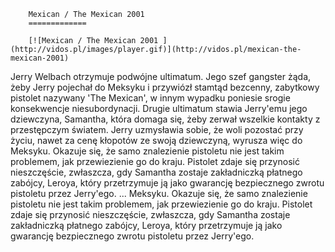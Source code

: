 
        Mexican / The Mexican 2001 
        =============
        
        [![Mexican / The Mexican 2001 ](http://vidos.pl/images/player.gif)](http://vidos.pl/mexican-the-mexican-2001)
        
        
 Jerry Welbach otrzymuje podwójne ultimatum. Jego szef gangster żąda, żeby Jerry pojechał do Meksyku i przywiózł stamtąd bezcenny, zabytkowy pistolet nazywany 'The Mexican', w innym wypadku poniesie srogie konsekwencje niesubordynacji. Drugie ultimatum stawia Jerry'emu jego dziewczyna, Samantha, która domaga się, żeby zerwał wszelkie kontakty z przestępczym światem. Jerry uzmysławia sobie, że woli pozostać przy życiu, nawet za cenę kłopotów ze swoją dziewczyną, wyrusza więc do Meksyku. Okazuje się, że samo znalezienie pistoletu nie jest takim problemem, jak przewiezienie go do kraju. Pistolet zdaje się przynosić nieszczęście, zwłaszcza, gdy Samantha zostaje zakładniczką płatnego zabójcy, Leroya, który przetrzymuje ją jako gwarancję bezpiecznego zwrotu pistoletu przez Jerry'ego.   ... Meksyku. Okazuje się, że samo znalezienie pistoletu nie jest takim problemem, jak przewiezienie go do kraju. Pistolet zdaje się przynosić nieszczęście, zwłaszcza, gdy Samantha zostaje zakładniczką płatnego zabójcy, Leroya, który przetrzymuje ją jako gwarancję bezpiecznego zwrotu pistoletu przez Jerry'ego.
    